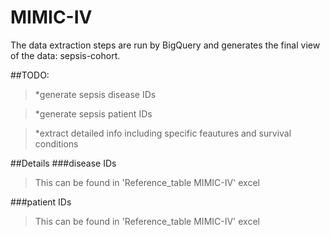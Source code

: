 # MIMIC-IV
The data extraction steps are run by BigQuery and generates the final view of the data: sepsis-cohort.

##TODO:
>*generate sepsis disease IDs

>*generate sepsis patient IDs

>*extract detailed info including specific feautures and survival conditions

##Details
###disease IDs
>This can be found in 'Reference_table MIMIC-IV' excel

###patient IDs
>This can be found in 'Reference_table MIMIC-IV' excel
